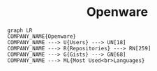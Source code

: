 <h1 align="center">Openware</h1>

```mermaid
graph LR
COMPANY_NAME{Openware}
COMPANY_NAME ---> U{Users} ---> UN[18]
COMPANY_NAME ---> R{Repositories} ---> RN[259]
COMPANY_NAME ---> G{Gists} ---> GN[68]
COMPANY_NAME ---> ML{Most Used<br>Languages}
```
